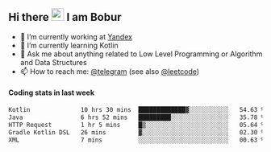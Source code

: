 ## Hi there <img src="https://media.giphy.com/media/hvRJCLFzcasrR4ia7z/giphy.gif" width="25px" height="25px"> I am Bobur

- 💼 I’m currently working at [Yandex](https://yandex.ru/)
- 🌱 I’m currently learning Kotlin
- 💬 Ask me about anything related to Low Level Programming or Algorithm and Data Structures
- 📫 How to reach me: [@telegram](https://t.me/octoant) (see also [@leetcode](https://leetcode.com/octoant/))    

#### Coding stats in last week

<!--START_SECTION:waka-->

```txt
Kotlin              10 hrs 30 mins  █████████████▓░░░░░░░░░░░   54.63 %
Java                6 hrs 52 mins   █████████░░░░░░░░░░░░░░░░   35.78 %
HTTP Request        1 hr 5 mins     █▒░░░░░░░░░░░░░░░░░░░░░░░   05.64 %
Gradle Kotlin DSL   26 mins         ▓░░░░░░░░░░░░░░░░░░░░░░░░   02.30 %
XML                 7 mins          ░░░░░░░░░░░░░░░░░░░░░░░░░   00.63 %
```

<!--END_SECTION:waka-->
